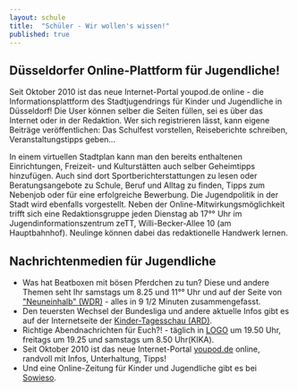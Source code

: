 ```yaml
---
layout: schule
title:  "Schüler - Wir wollen's wissen!"
published: true
---
```


## Düsseldorfer Online-Plattform für Jugendliche!

Seit Oktober 2010 ist das neue Internet-Portal youpod.de online - die Informationsplattform des Stadtjugendrings für Kinder und Jugendliche in Düsseldorf! Die User können selber die Seiten füllen, sei es über das Internet oder in der Redaktion. Wer sich registrieren lässt, kann eigene Beiträge veröffentlichen: Das Schulfest vorstellen, Reiseberichte schreiben, Veranstaltungstipps geben... 

In einem virtuellen Stadtplan kann man den bereits enthaltenen Einrichtungen, Freizeit- und Kulturstätten auch selber Geheimtipps hinzufügen. Auch sind dort Sportberichterstattungen zu lesen oder Beratungsangebote zu Schule, Beruf und Alltag zu finden, Tipps zum Nebenjob oder für eine erfolgreiche Bewerbung. Die Jugendpolitik in der Stadt wird ebenfalls vorgestellt. Neben der Online-Mitwirkungsmöglichkeit trifft sich eine Redaktionsgruppe jeden Dienstag ab 17°° Uhr im Jugendinformationszentrum zeTT, Willi-Becker-Allee 10 (am Hauptbahnhof). Neulinge können dabei das redaktionelle Handwerk lernen. 

## Nachrichtenmedien für Jugendliche

- Was hat Beatboxen mit bösen Pferdchen zu tun? Diese und andere Themen seht Ihr samstags um 8.25 und 11°° Uhr und auf der Seite von ["Neuneinhalb" (WDR)](http://neuneinhalb.wdr.de/aktuell/index.php5) - alles in 9 1/2 Minuten zusammengefasst.
- Den teuersten Wechsel der Bundesliga und andere aktuelle Infos gibt es auf der Internetseite der [Kinder-Tagesschau (ARD)](http://www.tagesschau.de/kinder/).
- Richtige Abendnachrichten für Euch?! - täglich in [LOGO](http://www.tivi.de/fernsehen/logo/start/index.html) um 19.50 Uhr, freitags um 19.25 und samstags um 8.50 Uhr(KIKA).
- Seit Oktober 2010 ist das neue Internet-Portal [youpod.de](http://www.youpod.de/) online, randvoll mit Infos, Unterhaltung, Tipps!
- Und eine Online-Zeitung für Kinder und Jugendliche gibt es bei [Sowieso](http://www.sowieso.de/).
